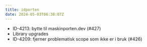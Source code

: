 ```yaml
---
title: idporten
date: 2024-05-03T06:38:07Z
---
```

- ID-4213: bytte til maskinporten.dev (#427)
- Library upgrades
- ID-4209: fjerner problematisk scope som ikke er i bruk (#426)

